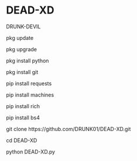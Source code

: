 # DEAD-XD
DRUNK-DEVIL
 <html>
<p>pkg update<br></p>
<p>pkg upgrade<br></p>
<P>pkg install python<br></p>
<P>pkg install git<br></p>
<p>pip install requests<br></p>
<p>pip install machines<br></p>
<P>pip install rich<br<br></p>
<p>pip install bs4<br<br></p>
<P>git clone https://github.com/DRUNK01/DEAD-XD.git<br></p>
<P>cd DEAD-XD<br></p>
<P>python DEAD-XD.py</p>
